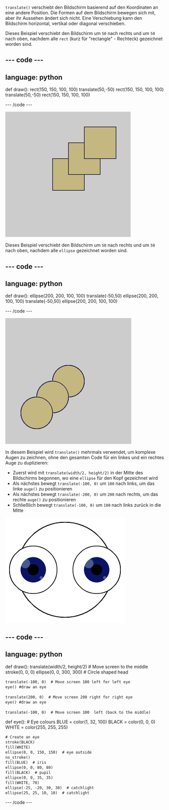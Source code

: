 `translate()` verschiebt den Bildschirm basierend auf den Koordinaten an eine andere Position. Die Formen auf dem Bildschirm bewegen sich mit, aber ihr Aussehen ändert sich nicht. Eine Verschiebung kann den Bildschirm horizontal, vertikal oder diagonal verschieben.

Dieses Beispiel verschiebt den Bildschirm um `50` nach rechts und um `50` nach oben, nachdem alle `rect` (kurz für "rectangle" - Rechteck) gezeichnet worden sind.

--- code ---
---
language: python
---

def draw(): rect(150, 150, 100, 100) translate(50,-50) rect(150, 150, 100, 100) translate(50,-50) rect(150, 150, 100, 100)

--- /code ---

![Bild eines Originalquadrats und zweier verschobener Quadrate. Jede Verschiebung verschob das Quadrat nach rechts um <code>50</code> und nach unten um <code>50</code>](images/translate_square.png)

Dieses Beispiel verschiebt den Bildschirm um `50` nach rechts und um `50` nach oben, nachdem alle `ellipse` gezeichnet worden sind.

--- code ---
---
language: python
---

def draw(): ellipse(200, 200, 100, 100) translate(-50,50) ellipse(200, 200, 100, 100) translate(-50,50) ellipse(200, 200, 100, 100)

--- /code ---

![Bild eines Originalkreises und zweier verschobener Kreise. Jede Verschiebung verschob das Quadrat nach rechts um <code>50</code> und nach unten um <code>50</code>](images/translate_circle.png)

In diesem Beispiel wird `translate()` mehrmals verwendet, um komplexe Augen zu zeichnen, ohne den gesamten Code für ein linkes und ein rechtes Auge zu duplizieren:
+ Zuerst wird mit `translate(width/2, height/2)` in der Mitte des Bildschirms begonnen, wo eine `ellipse` für den Kopf gezeichnet wird
+ Als nächstes bewegt `translate(-100, 0)` um `100` nach links, um das linke `auge()` zu positionieren
+ Als nächstes bewegt `translate(-200, 0)` um `200` nach rechts, um das rechte `auge()` zu positionieren
+ Schließlich bewegt `translate(-100, 0)` um `100` nach links zurück in die Mitte

![Bild eines runden Kopfes mit einem linken und einem rechten Auge](images/translate_eyes.png)

--- code ---
---
language: python
---

def draw(): translate(width/2, height/2)  # Move screen to the middle stroke(0, 0, 0) ellipse(0, 0, 300, 300)  # Circle shaped head

    translate(-100, 0)  # Move screen 100 left for left eye
    eye() #draw an eye
    
    translate(200, 0)  # Move screen 200 right for right eye
    eye() #draw an eye
    
    translate(-100, 0)  # Move screen 100  left (back to the middle)

def eye(): # Eye colours BLUE = color(1, 32, 100) BLACK = color(0, 0, 0) WHITE = color(255, 255, 255)

    # Create an eye
    stroke(BLACK)
    fill(WHITE)
    ellipse(0, 0, 150, 150)  # eye outside
    no_stroke()
    fill(BLUE)  # iris
    ellipse(0, 0, 80, 80)
    fill(BLACK)  # pupil
    ellipse(0, 0, 35, 35)
    fill(WHITE, 70)
    ellipse(-25, -20, 30, 30)  # catchlight
    ellipse(25, 25, 10, 10)  # catchlight

--- /code ---
